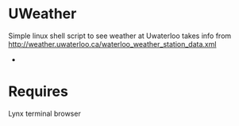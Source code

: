 UWeather
========

Simple linux shell script to see weather at Uwaterloo
takes info from http://weather.uwaterloo.ca/waterloo_weather_station_data.xml

-

Requires
========
Lynx terminal browser
